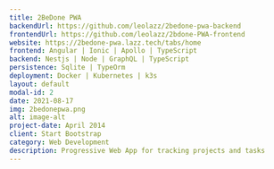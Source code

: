 ```yaml
---
title: 2BeDone PWA
backendUrl: https://github.com/leolazz/2bedone-pwa-backend
frontendUrl: https://github.com/leolazz/2bdone-PWA-frontend
website: https://2bedone-pwa.lazz.tech/tabs/home
frontend: Angular | Ionic | Apollo | TypeScript
backend: Nestjs | Node | GraphQL | TypeScript
persistence: Sqlite | TypeOrm
deployment: Docker | Kubernetes | k3s
layout: default
modal-id: 2
date: 2021-08-17
img: 2bedonepwa.png
alt: image-alt
project-date: April 2014
client: Start Bootstrap
category: Web Development
description: Progressive Web App for tracking projects and tasks
---
```

